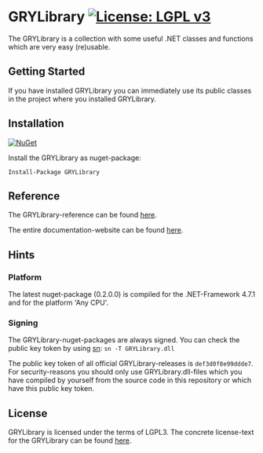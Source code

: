 ﻿# GRYLibrary [![License: LGPL v3](https://img.shields.io/badge/License-LGPL%20v3-blue.svg)](https://www.gnu.org/licenses/lgpl-3.0)
The GRYLibrary is a collection with some useful .NET classes and functions which are very easy (re)usable.

## Getting Started 
If you have installed GRYLibrary you can immediately use its public classes in the project where you installed GRYLibrary.

## Installation
[![NuGet](https://img.shields.io/nuget/v/GRYLibrary.svg?color=green)](https://www.nuget.org/packages/GRYLibrary/)

Install the GRYLibrary as nuget-package:

```
Install-Package GRYLibrary
```

## Reference
The GRYLibrary-reference can be found [here](https://aniondev.github.io/gryLibraryReference/Site/api/GRYLibrary.html).

The entire documentation-website can be found [here](https://aniondev.github.io/gryLibraryReference/Site/index.html).

## Hints

### Platform
The latest nuget-package (0.2.0.0) is compiled for the .NET-Framework 4.7.1 and for the platform 'Any CPU'.

### Signing
The GRYLibrary-nuget-packages are always signed. You can check the public key token by using [sn](https://docs.microsoft.com/en/dotnet/framework/tools/sn-exe-strong-name-tool): `sn -T GRYLibrary.dll`

The public key token of all official GRYLibrary-releases is `def3d0f8e99ddde7`. For security-reasons you should only use GRYLibrary.dll-files which you have compiled by yourself from the source code in this repository or which have this public key token.

## License
GRYLibrary is licensed under the terms of LGPL3. The concrete license-text for the GRYLibrary can be found [here](./License.txt).